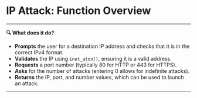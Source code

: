 # IP Attack: Function Overview

---

**🔍 What does it do?**

- **Prompts** the user for a destination IP address and checks that it is in the correct IPv4 format.
- **Validates** the IP using `inet_aton()`, ensuring it is a valid address.
- **Requests** a port number (typically 80 for HTTP or 443 for HTTPS).
- **Asks** for the number of attacks (entering 0 allows for indefinite attacks).
- **Returns** the IP, port, and number values, which can be used to launch an attack.

---